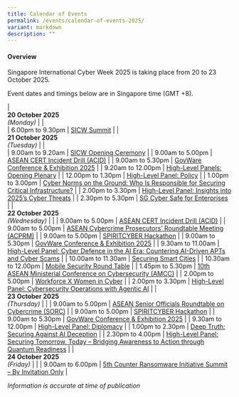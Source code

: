 ```yaml
---
title: Calendar of Events
permalink: /events/calendar-of-events-2025/
variant: markdown
description: ""
---
```

#### **Overview**

Singapore International Cyber Week 2025 is taking place from 20 to 23 October 2025.

Event dates and timings below are in Singapore time (GMT +8). 

| <br> **20 October 2025** <br>*(Monday)* |                                                                                                |                            
| 6.00pm to 9.30pm           | [SICW Summit](/events/20-oct/sicw-summit/)                               |
| <br> **21 October 2025** <br>*(Tuesday)* |                                                                                                |       
| 9.00am to 9.20am           | [SICW Opening Ceremony](/events/21-oct/sicw-opening-ceremony/)                               |
| 9.00am to 5.00pm           | [ASEAN CERT Incident Drill (ACID)](/events/21-oct/asean-cert-incident-drill-acid/)                               |
| 9.00am to 5.30pm           | [GovWare Conference &amp; Exhibition 2025](/events/21-oct/govware-conference-exhibition-2025/)                               |
| 9.20am to 12.00pm           | [High-Level Panels: Opening Plenary](/events/21-oct/high-level-panels-opening-plenary/)                               |
| 12.00pm to 1.30pm           | [High-Level Panel: Policy](/events/21-oct/high-level-panel-policy/)                               |
| 1.00pm to 3.00pm           | [Cyber Norms on the Ground: Who Is Responsible for Securing Critical Infrastructure?](/events/21-oct/cyber-norms-on-the-ground-who-is-responsible-for-securing-critical-infrastructure/)                               |
| 2.00pm to 3.30pm           | [High-Level Panel: Insights into 2025’s Cyber Threats](/events/21-oct/high-level-panel-insights-into-2025-s-cyber-threats/)                               |
| 2.30pm to 5.30pm           | [SG Cyber Safe for Enterprises](/events/21-oct/sg-cyber-safe-for-enterprises/)                               |
| <br> **22 October 2025** <br>*(Wednesday)* |                                                                                                |
| 9.00am to 5.00pm           | [ASEAN CERT Incident Drill (ACID)](/events/22-oct/asean-cert-incident-drill-acid/)                               |
| 9.00am to 5.00pm           | [ASEAN Cybercrime Prosecutors’ Roundtable Meeting (ACPRM)](/events/22-oct/asean-cybercrime-prosecutors-roundtable-meeting-acprm/)                               |
| 9.00am to 5.00pm           | [SPIRITCYBER Hackathon](/events/22-oct/spiritcyber-hackathon/)                               |
| 9.00am to 5.30pm           | [GovWare Conference &amp; Exhibition 2025](/events/22-oct/govware-conference-exhibition-2025/)                               |
| 9.30am to 11.00am           | [High-Level Panel: Cyber Defence in the AI Era: Countering AI-Driven APTs and Cyber Scams](/events/22-oct/high-level-panel-infinite-actions-finite-control-securing-agentic-ai/)                               |
| 10.00am to 11.30am           | [Securing Smart Cities](/events/22-oct/securing-smart-cities/)                               |
| 10.30am to 12.00pm           | [Mobile Security Round Table](/events/22-oct/mobile-security-round-table/)                               |
| 1.45pm to 5.30pm           | [10th ASEAN Ministerial Conference on Cybersecurity (AMCC)](/events/22-oct/10th-asean-ministerial-conference-on-cybersecurity-amcc/)                               |
| 2.00pm to 5.00pm           | [Workforce X Women in Cyber](/events/22-oct/workforce-x-women-in-cyber/)                               |
| 2.00pm to 3.30pm           | [High-Level Panel: Cybersecurity Operations with Agentic AI](/events/22-oct/high-level-panel-cybersecurity-operations-with-agentic-ai/)                               |
| <br> **23 October 2025** <br>*(Thursday)*          |                                                                                           |
| 9.00am to 5.00pm           | [ASEAN Senior Officials Roundtable on Cybercrime (SORC)](/event/23-oct/asean-senior-officials-roundtable-on-cybercrime-sorc/)                               |
| 9.00am to 5.00pm           | [SPIRITCYBER Hackathon](/events/23-oct/spiritcyber-hackathon/)                               |
| 9.00am to 5.30pm           | [GovWare Conference &amp; Exhibition 2025](/events/23-oct/govware-conference-exhibition-2025/)                               |
| 9.30am to 12.00pm           | [High-Level Panel: Diplomacy](/events/23-oct/high-level-panel-diplomacy/)                               |
| 1.00pm to 2.30pm           | [Deep Truth: Securing Against AI Deception](/events/23-oct/deep-truth-securing-against-ai-deception/)                               |
| 2.30pm to 4.00pm           | [High-Level Panel: Securing Tomorrow, Today – Bridging Awareness to Action through Quantum Readiness](/events/23-oct/high-level-panel-securing-tomorrow-today/)                               |
| <br> **24 October 2025** <br>*(Friday)*          |                                                                                           |
| 9.00am to 6.00pm           | [5th Counter Ransomware Initiative Summit – By Invitation Only](/events/24-oct/5th-counter-ransomware-initiative-summit/)                               |



*Information is accurate at time of publication*